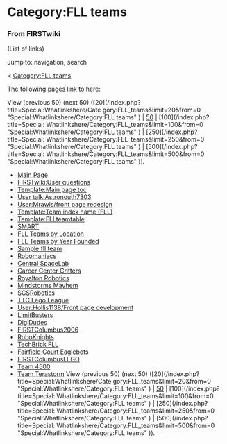 # Category:FLL teams

### From FIRSTwiki

(List of links)

Jump to: navigation, search

&lt; [Category:FLL teams](/index.php?title=Category:FLL_teams&redirect=no
"Category:FLL teams" )  

The following pages link to here:

View (previous 50) (next 50) ([20](/index.php?title=Special:Whatlinkshere/Cate
gory:FLL_teams&limit=20&from=0 "Special:Whatlinkshere/Category:FLL teams" ) |
[50](/index.php?title=Special:Whatlinkshere/Category:FLL_teams&limit=50&from=0
"Special:Whatlinkshere/Category:FLL teams" ) | [100](/index.php?title=Special:
Whatlinkshere/Category:FLL_teams&limit=100&from=0
"Special:Whatlinkshere/Category:FLL teams" ) | [250](/index.php?title=Special:
Whatlinkshere/Category:FLL_teams&limit=250&from=0
"Special:Whatlinkshere/Category:FLL teams" ) | [500](/index.php?title=Special:
Whatlinkshere/Category:FLL_teams&limit=500&from=0
"Special:Whatlinkshere/Category:FLL teams" )).

  * [Main Page](Main_Page "Main Page" )
  * [FIRSTwiki:User questions](FIRSTwiki:User_questions "FIRSTwiki:User questions" )
  * [Template:Main page toc](Template:Main_page_toc "Template:Main page toc" )
  * [User talk:Astronouth7303](User_talk:Astronouth7303 "User talk:Astronouth7303" )
  * [User:Mrawls/front page redesign](User:Mrawls/front_page_redesign "User:Mrawls/front page redesign" )
  * [Template:Team index name (FLL)](Template:Team_index_name_%28FLL%29 "Template:Team index name \(FLL\)" )
  * [Template:FLLteamtable](Template:FLLteamtable "Template:FLLteamtable" )
  * [SMART](SMART "SMART" )
  * [FLL Teams by Location](FLL_Teams_by_Location "FLL Teams by Location" )
  * [FLL Teams by Year Founded](FLL_Teams_by_Year_Founded "FLL Teams by Year Founded" )
  * [Sample fll team](Sample_fll_team "Sample fll team" )
  * [Robomaniacs](Robomaniacs "Robomaniacs" )
  * [Central SpaceLab](Central_SpaceLab "Central SpaceLab" )
  * [Career Center Critters](Career_Center_Critters "Career Center Critters" )
  * [Royalton Robotics](Royalton_Robotics "Royalton Robotics" )
  * [Mindstorms Mayhem](Mindstorms_Mayhem "Mindstorms Mayhem" )
  * [SCSRobotics](SCSRobotics "SCSRobotics" )
  * [TTC Lego League](TTC_Lego_League "TTC Lego League" )
  * [User:Hollis1138/Front page development](User:Hollis1138/Front_page_development "User:Hollis1138/Front page development" )
  * [LimitBusters](LimitBusters "LimitBusters" )
  * [DigiDudes](DigiDudes "DigiDudes" )
  * [FIRSTColumbus2006](FIRSTColumbus2006 "FIRSTColumbus2006" )
  * [RoboKnights](RoboKnights "RoboKnights" )
  * [TechBrick FLL](TechBrick_FLL "TechBrick FLL" )
  * [Fairfield Court Eaglebots](Fairfield_Court_Eaglebots "Fairfield Court Eaglebots" )
  * [FIRSTColumbusLEGO](FIRSTColumbusLEGO "FIRSTColumbusLEGO" )
  * [Team 4500](Team_4500 "Team 4500" )
  * [Team Terastorm](Team_Terastorm "Team Terastorm" )
View (previous 50) (next 50) ([20](/index.php?title=Special:Whatlinkshere/Cate
gory:FLL_teams&limit=20&from=0 "Special:Whatlinkshere/Category:FLL teams" ) |
[50](/index.php?title=Special:Whatlinkshere/Category:FLL_teams&limit=50&from=0
"Special:Whatlinkshere/Category:FLL teams" ) | [100](/index.php?title=Special:
Whatlinkshere/Category:FLL_teams&limit=100&from=0
"Special:Whatlinkshere/Category:FLL teams" ) | [250](/index.php?title=Special:
Whatlinkshere/Category:FLL_teams&limit=250&from=0
"Special:Whatlinkshere/Category:FLL teams" ) | [500](/index.php?title=Special:
Whatlinkshere/Category:FLL_teams&limit=500&from=0
"Special:Whatlinkshere/Category:FLL teams" )).

